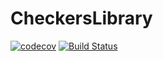 # CheckersLibrary
[![codecov](https://codecov.io/gh/tuureilmarinen/CheckersLibrary/branch/master/graph/badge.svg?token=G3L18PMZCI)](https://codecov.io/gh/tuureilmarinen/CheckersLibrary)
[![Build Status](https://travis-ci.com/tuureilmarinen/CheckersLibrary.svg?branch=master)](https://travis-ci.com/tuureilmarinen/CheckersLibrary)
